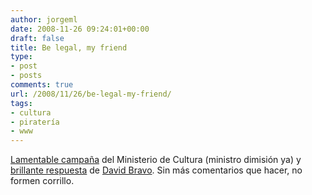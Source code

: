 ```yaml
---
author: jorgeml
date: 2008-11-26 09:24:01+00:00
draft: false
title: Be legal, my friend
type: 
- post
- posts
comments: true
url: /2008/11/26/be-legal-my-friend/
tags:
- cultura
- piratería
- www
---
```


[Lamentable campaña](http://www.siereslegalereslegal.com) del Ministerio de Cultura (ministro dimisión ya) y [brillante respuesta](http://www.filmica.com/david_bravo/archivos/008678.html) de [David Bravo](http://www.filmica.com/david_bravo/). Sin más comentarios que hacer, no formen corrillo.
